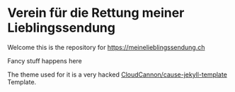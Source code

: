 # Verein für die Rettung meiner Lieblingssendung

Welcome this is the repository for https://meinelieblingssendung.ch

Fancy stuff happens here

The theme used for it is a very hacked [CloudCannon/cause-jekyll-template](https://github.com/CloudCannon/cause-jekyll-template) Template.
